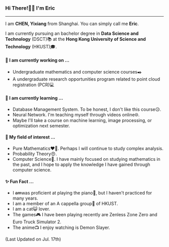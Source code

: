 ### Hi There!👋🏻 I'm Eric

---
I am  **CHEN, Yixiang** from Shanghai. You can simply call me **Eric**.

I am currently pursuing an bachelor degree in **Data Science and Technology** (DSCT)📚 at the **Hong Kong University of Science and Technology** (HKUST)🎓.



#### 🔬 I am currently working on ...
- Undergraduate mathematics and computer science courses✒️
- A undergraduate research opportunities program related to point cloud registration (PCR)💻

#### 🌱 I am currently learning ...
- Database Management System. To be honest, I don't like this course😥.
- Neural Network. I'm teaching myself through videos online🌐.
- Maybe I'll take a course on machine learning, image processing, or optimization next semester.

#### 🔎 My field of interest ...
- Pure Mathematics❤️‍🔥. Perhaps I will continue  to study complex analysis.
- Probability Theory😍.
- Computer Science🤔. I have mainly focused on studying mathematics in the past, and I hope to apply the knowledge I have gained through computer science. 

#### ✨ Fun Fact ...
- I ~~am~~was proficient at playing the piano🎹, but I haven't practiced for many years.
- I am a member of an A cappella group🎤 of HKUST.
- I am a cat😺 lover.
- The games🎮 I have been playing recently are Zenless Zone Zero and Euro Truck Simulator 2.
- The anime📺 I enjoy watching is Demon Slayer.

(Last Updated on Jul. 17th)

